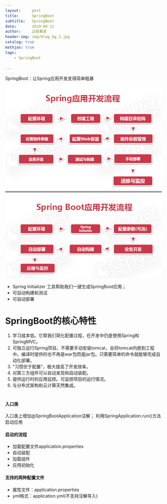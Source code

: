 ```yaml
---
layout:     post
title:      SpringBoot
subtitle:   SpringBoot
date:       2019-09-11
author:     正版慕言
header-img: img/blog_bg_1.jpg
catalog: true
mathjax: true
tags:
    - SpringBoot

---
```


SpringBoot：让Spring应用开发变得简单粗暴

![Spring与SpringBoot开发流程对比.png](/img/Java基础/Spring与SpringBoot开发流程对比.png)

- Spring Initializer 工具帮助我们一键生成SpringBoot应用；
- 可自动构建和测试
- 可自动部署

# SpringBoot的核心特性

1. 学习成本低。它帮我们简化配置过程，在开发中仍是使用Spring和SpringMVC。
2. 可独立运行Spring项目。不需要手动安装tomcat，会将tomcat内嵌到工程中。编译时提供的也不再是war包而是jar包。只需要简单的命令就能够完成自动化部署。
3. "习惯优于配置"，极大提高了开发效率。
4. 对第三方组件可以自动发现和自动装配。
5. 提供运行时的应用监控。可监控项目的运行情况。
6. 与分布式架构和云计算天然集成。

#

#### 入口类

入口类上增加@SpringBootApplication注解；
利用SpringApplication.run()方法启动应用

#### 启动的流程

- 加载配置文件application.properties
- 自动装配
- 加载组件
- 应用初始化

#### 支持的两种配置文件

- 属性文件：application.properties
- yml格式：application.yml(不支持注解导入)

